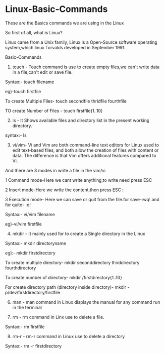 # Linux-Basic-Commands

These are the Basics commands we are using in the Linux 

So first of all, what is Linux?

Linux came from a Unix family, Linux is a Open-Source software operating system,which linux Torvalds developed in September 1991.

Basic-Commands

1) touch - Touch command is use to create empty files,we can't write data in a file,can't edit or save file.

Syntax:- touch filename

eg)-touch firstfile

To create Multiple Files- touch secondfile thridfile fourthfile

TO create Number of Files - touch firstfile{1..10}

2) ls - It Shows available files and directory list in the present working directory.
   
syntax:- ls
 
3) vi/vim- Vi and Vim are both command-line text editors for Linux used to edit text-based files, and both allow the creation of files with content or data. The difference is that Vim offers additional features compared to Vi.
   
And there are 3 modes in write a file in the vim/vi

1 Command mode-Here we cant write anything,to write need press ESC
   
2 Insert mode-Here we write the content,then press ESC :
 
3 Execution mode- Here we can save or quit from the file.for save-:wq! and for quite- :q!

Syntax:- vi/vim filename

eg)-vi/vim firstfile

4) mkdir - It mainly used for to create a Single directory in the Linux
   
Syntax:- mkdir directoryname

eg):- mkdir firstdirectory

To create multiple directory- mkdir seconddirectory thirddirectory fourthdirectory

To create number of  directory- mkdir /firstdirectory{1..10}

For create directory path (directory inside directory)- mkdir -p/dev/firstdirectory/firstfile

6) man - man command in Linux displays the manual for any command run in the terminal

7) rm - rm command in Linx use to delete a file.
   
Syntax:- rm firstfile 

8) rm-r - rm-r command in Linux use to delete a directory
    
Syntax:- rm -r firstdirectory 
